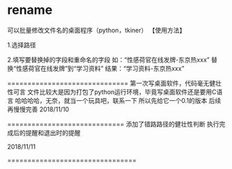 # rename
可以批量修改文件名的桌面程序（python，tkiner）
【使用方法】

1.选择路径

2.填写要替换掉的字段和重命名的字段
如：“性感荷官在线发牌-东京热xxx” 替换“性感荷官在线发牌”到“学习资料”
结果：“学习资料-东京热xxx”


==============================
第一次写桌面软件，代码毫无健壮性可言
文件比较大是因为打包了python运行环境，毕竟写桌面软件还是要用C语言
哈哈哈哈，无奈，就当一个玩具吧，联系一下
所以先给它一个0.1的版本 
后续再慢慢完善
2018/11/10

=============================
添加了错路路径的健壮性判断
执行完成后的提醒和退出时的提醒

2018/11/11

================================

